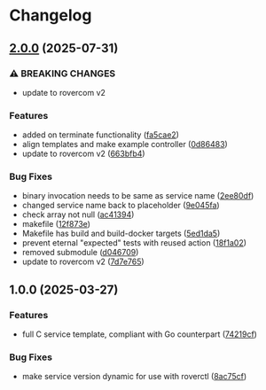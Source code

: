 # Changelog

## [2.0.0](https://github.com/VU-ASE/service-template-c/compare/v1.0.0...v2.0.0) (2025-07-31)


### ⚠ BREAKING CHANGES

* update to rovercom v2

### Features

* added on terminate functionality ([fa5cae2](https://github.com/VU-ASE/service-template-c/commit/fa5cae27adfe7b9ecff68ce3c8b1dafc0139c8d0))
* align templates and make example controller ([0d86483](https://github.com/VU-ASE/service-template-c/commit/0d8648383981cfbf34c6f7746f5b826d41bfe943))
* update to rovercom v2 ([663bfb4](https://github.com/VU-ASE/service-template-c/commit/663bfb49f97fb93df6d6f833c3f732278aaa5ba6))


### Bug Fixes

* binary invocation needs to be same as service name ([2ee80df](https://github.com/VU-ASE/service-template-c/commit/2ee80df71e3c0f20bfe33acdf11df71dc167836a))
* changed service name back to placeholder ([9e045fa](https://github.com/VU-ASE/service-template-c/commit/9e045fa1680aafab3fe6dcfa497564f71b58ce09))
* check array not null ([ac41394](https://github.com/VU-ASE/service-template-c/commit/ac41394b12feac2907f19ac12cc62a20db5d125a))
* makefile ([12f873e](https://github.com/VU-ASE/service-template-c/commit/12f873ede5086fd30067268e2e4fe20687953587))
* Makefile has build and build-docker targets ([5ed1da5](https://github.com/VU-ASE/service-template-c/commit/5ed1da5bdff059326feb07bd01912092bf035102))
* prevent eternal "expected" tests with reused action ([18f1a02](https://github.com/VU-ASE/service-template-c/commit/18f1a02c2f86b8bcb9e3503d601cb0e216e21d44))
* removed submodule ([d046709](https://github.com/VU-ASE/service-template-c/commit/d0467093331f47613c54e5faf492ca1f76da1937))
* update to rovercom v2 ([7d7e765](https://github.com/VU-ASE/service-template-c/commit/7d7e765c1b3163ef3c1da322e0af203e54c865c1))

## 1.0.0 (2025-03-27)


### Features

* full C service template, compliant with Go counterpart ([74219cf](https://github.com/VU-ASE/service-template-c/commit/74219cf856b6683d1748458ee1c7aaf110920de4))


### Bug Fixes

* make service version dynamic for use with roverctl ([8ac75cf](https://github.com/VU-ASE/service-template-c/commit/8ac75cfb5d8536cf66ff9ffeadb4a58d2be19ba2))
